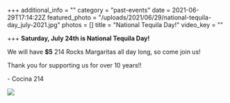 +++
additional_info = ""
category = "past-events"
date = 2021-06-29T17:14:22Z
featured_photo = "/uploads/2021/06/29/national-tequila-day_july-2021.jpg"
photos = []
title = "National Tequila Day!"
video_key = ""

+++
**Saturday, July 24th is National Tequila Day!**

We will have **$5** 214 Rocks Margaritas all day long, so come join us!

Thank you for supporting us for over 10 years!!

\- Cocina 214

![](/uploads/2021/06/29/national-tequila-day_july-2021.jpg)